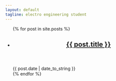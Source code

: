 ```yaml
---
layout: default
tagline: electro engineering student
---
```


<!-- {% include JB/setup %} -->

<!-- 
<ul class="posts">
  {% for post in site.posts %}
    <li><span>{{ post.date | date_to_string }}</span> &raquo; <a href="{{ BASE_PATH }}{{ post.url }}">{{ post.title }}</a></li>
  {% endfor %}
</ul> -->

<ul id="posts">
  {% for post in site.posts %}
  <li>
    <article class="post">
      <header>
        <h2 class="post-title"><a class="post-title-url" href="{{ post.url }}">{{ post.title }}</a></h2>
      </header>
      <time class="post-date">{{ post.date | date_to_string }}</time>
    </article>
  </li>
  {% endfor %}
</ul>